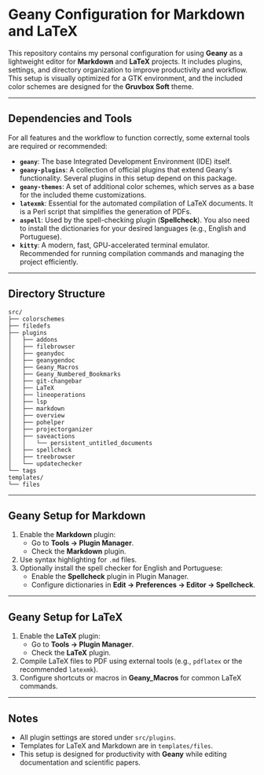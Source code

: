 # Geany Configuration for Markdown and LaTeX

This repository contains my personal configuration for using **Geany** as a lightweight editor for **Markdown** and **LaTeX** projects. It includes plugins, settings, and directory organization to improve productivity and workflow. This setup is visually optimized for a GTK environment, and the included color schemes are designed for the **Gruvbox Soft** theme.

-----

## Dependencies and Tools

For all features and the workflow to function correctly, some external tools are required or recommended:

  * **`geany`**: The base Integrated Development Environment (IDE) itself.
  * **`geany-plugins`**: A collection of official plugins that extend Geany's functionality. Several plugins in this setup depend on this package.
  * **`geany-themes`**: A set of additional color schemes, which serves as a base for the included theme customizations.
  * **`latexmk`**: Essential for the automated compilation of LaTeX documents. It is a Perl script that simplifies the generation of PDFs.
  * **`aspell`**: Used by the spell-checking plugin (**Spellcheck**). You also need to install the dictionaries for your desired languages (e.g., English and Portuguese).
  * **`kitty`**: A modern, fast, GPU-accelerated terminal emulator. Recommended for running compilation commands and managing the project efficiently.

-----

## Directory Structure

```
src/
├── colorschemes
├── filedefs
├── plugins
│   ├── addons
│   ├── filebrowser
│   ├── geanydoc
│   ├── geanygendoc
│   ├── Geany_Macros
│   ├── Geany_Numbered_Bookmarks
│   ├── git-changebar
│   ├── LaTeX
│   ├── lineoperations
│   ├── lsp
│   ├── markdown
│   ├── overview
│   ├── pohelper
│   ├── projectorganizer
│   ├── saveactions
│   │   └── persistent_untitled_documents
│   ├── spellcheck
│   ├── treebrowser
│   └── updatechecker
└── tags
templates/
└── files
```

-----

## Geany Setup for Markdown

1.  Enable the **Markdown** plugin:
      * Go to **Tools → Plugin Manager**.
      * Check the **Markdown** plugin.
2.  Use syntax highlighting for `.md` files.
3.  Optionally install the spell checker for English and Portuguese:
      * Enable the **Spellcheck** plugin in Plugin Manager.
      * Configure dictionaries in **Edit → Preferences → Editor → Spellcheck**.

-----

## Geany Setup for LaTeX

1.  Enable the **LaTeX** plugin:
      * Go to **Tools → Plugin Manager**.
      * Check the **LaTeX** plugin.
2.  Compile LaTeX files to PDF using external tools (e.g., `pdflatex` or the recommended `latexmk`).
3.  Configure shortcuts or macros in **Geany\_Macros** for common LaTeX commands.

-----

## Notes

  * All plugin settings are stored under `src/plugins`.
  * Templates for LaTeX and Markdown are in `templates/files`.
  * This setup is designed for productivity with **Geany** while editing documentation and scientific papers.
